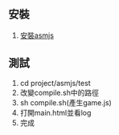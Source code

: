 ## 安裝
1. [安裝asmjs](https://kripken.github.io/emscripten-site/index.html)

## 測試
1. cd project/asmjs/test
1. 改變compile.sh中的路徑
1. sh compile.sh(產生game.js)
1. 打開main.html並看log
1. 完成